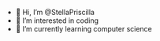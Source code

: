 - 👋 Hi, I’m @StellaPriscilla
- 👀 I’m interested in coding
- 🌱 I’m currently learning computer science


<!---
StellaPriscilla/StellaPriscilla is a ✨ special ✨ repository because its `README.md` (this file) appears on your GitHub profile.
You can click the Preview link to take a look at your changes.
--->
